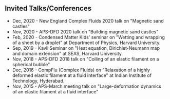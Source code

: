 ## Invited Talks/Conferences

- Dec, 2020 - New England Complex Fluids 2020 talk on "Magnetic sand castles"
- Nov, 2020 - APS-DFD 2020 talk on "Building magnetic sand castles"
- Feb, 2020 - Condensed Matter Kids' seminar on "Wetting and wrapping of a sheet by a droplet" at Department of Physics, Harvard University.
- Sep, 2019 - Kavli Seminar on "Heat equation, Dirichlet-Neumann map and domain extension" at SEAS, Harvard University.
- Nov, 2018 - APS-DFD 2018 talk on "Coiling of an elastic filament on a spherical bubble"
- Dec, 2016 - CompFlu (Complex Fluids) on "Relaxation of a highly deformed elastic filament at a fluid interface" at Indian Institute of Technology, Hyderabad.
- Nov, 2015 - APS-March meeting talk on "Large-deformation dynamics of an elastic filament at a fluid interface"